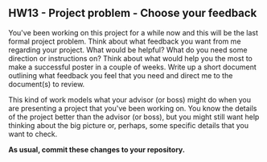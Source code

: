 ## HW13 - Project problem - Choose your feedback

You've been working on this project for a while now and this will be the last formal project problem. Think about what feedback you want from me regarding your project. What would be helpful? What do you need some direction or instructions on? Think about what would help you the most to make a successful poster in a couple of weeks. Write up a short document outlining what feedback you feel that you need and direct me to the document(s) to review.

This kind of work models what your advisor (or boss) might do when you are presenting a project that you've been working on. You know the details of the project better than the advisor (or boss), but you might still want help thinking about the big picture or, perhaps, some specific details that you want to check.

**As usual, commit these changes to your repository.**
